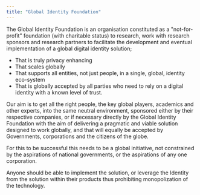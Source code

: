 ```yaml
---
title: "Global Identity Foundation"
---
```


The Global Identity Foundation is an organisation constituted as a "not-for-profit" foundation (with charitable status) to research, work with research sponsors and research partners to facilitate the development and eventual implementation of a global digital identity solution;
* That is truly privacy enhancing
* That scales globally
* That supports all entities, not just people, in a single, global, identity eco-system
* That is globally accepted by all parties who need to rely on a digital identity with a known level of trust.

Our aim is to get all the right people, the key global players, academics and other experts, into the same neutral environment, sponsored either by their respective companies, or if necessary directly by the Global Identity Foundation with the aim of delivering a pragmatic and viable solution designed to work globally, and that will equally be accepted by Governments, corporations and the citizens of the globe.
 
For this to be successful this needs to be a global initiative, not constrained by the aspirations of national governments, or the aspirations of any one corporation.
 
Anyone should be able to implement the solution, or leverage the Identity from the solution within their products thus prohibiting monopolization of the technology.

